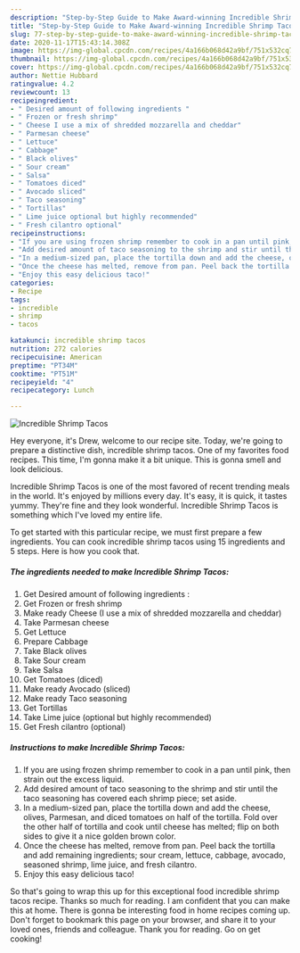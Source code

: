 ```yaml
---
description: "Step-by-Step Guide to Make Award-winning Incredible Shrimp Tacos"
title: "Step-by-Step Guide to Make Award-winning Incredible Shrimp Tacos"
slug: 77-step-by-step-guide-to-make-award-winning-incredible-shrimp-tacos
date: 2020-11-17T15:43:14.308Z
image: https://img-global.cpcdn.com/recipes/4a166b068d42a9bf/751x532cq70/incredible-shrimp-tacos-recipe-main-photo.jpg
thumbnail: https://img-global.cpcdn.com/recipes/4a166b068d42a9bf/751x532cq70/incredible-shrimp-tacos-recipe-main-photo.jpg
cover: https://img-global.cpcdn.com/recipes/4a166b068d42a9bf/751x532cq70/incredible-shrimp-tacos-recipe-main-photo.jpg
author: Nettie Hubbard
ratingvalue: 4.2
reviewcount: 13
recipeingredient:
- " Desired amount of following ingredients "
- " Frozen or fresh shrimp"
- " Cheese I use a mix of shredded mozzarella and cheddar"
- " Parmesan cheese"
- " Lettuce"
- " Cabbage"
- " Black olives"
- " Sour cream"
- " Salsa"
- " Tomatoes diced"
- " Avocado sliced"
- " Taco seasoning"
- " Tortillas"
- " Lime juice optional but highly recommended"
- " Fresh cilantro optional"
recipeinstructions:
- "If you are using frozen shrimp remember to cook in a pan until pink, then strain out the excess liquid."
- "Add desired amount of taco seasoning to the shrimp and stir until the taco seasoning has covered each shrimp piece; set aside."
- "In a medium-sized pan, place the tortilla down and add the cheese, olives, Parmesan, and diced tomatoes on half of the tortilla. Fold over the other half of tortilla and cook until cheese has melted; flip on both sides to give it a nice golden brown color."
- "Once the cheese has melted, remove from pan. Peel back the tortilla and add remaining ingredients; sour cream, lettuce, cabbage, avocado, seasoned shrimp, lime juice, and fresh cilantro."
- "Enjoy this easy delicious taco!"
categories:
- Recipe
tags:
- incredible
- shrimp
- tacos

katakunci: incredible shrimp tacos 
nutrition: 272 calories
recipecuisine: American
preptime: "PT34M"
cooktime: "PT51M"
recipeyield: "4"
recipecategory: Lunch

---
```



![Incredible Shrimp Tacos](https://img-global.cpcdn.com/recipes/4a166b068d42a9bf/751x532cq70/incredible-shrimp-tacos-recipe-main-photo.jpg)

Hey everyone, it's Drew, welcome to our recipe site. Today, we're going to prepare a distinctive dish, incredible shrimp tacos. One of my favorites food recipes. This time, I'm gonna make it a bit unique. This is gonna smell and look delicious.



Incredible Shrimp Tacos is one of the most favored of recent trending meals in the world. It's enjoyed by millions every day. It's easy, it is quick, it tastes yummy. They're fine and they look wonderful. Incredible Shrimp Tacos is something which I've loved my entire life.


To get started with this particular recipe, we must first prepare a few ingredients. You can cook incredible shrimp tacos using 15 ingredients and 5 steps. Here is how you cook that.

<!--inarticleads1-->

##### The ingredients needed to make Incredible Shrimp Tacos:

1. Get  Desired amount of following ingredients :
1. Get  Frozen or fresh shrimp
1. Make ready  Cheese (I use a mix of shredded mozzarella and cheddar)
1. Take  Parmesan cheese
1. Get  Lettuce
1. Prepare  Cabbage
1. Take  Black olives
1. Take  Sour cream
1. Take  Salsa
1. Get  Tomatoes (diced)
1. Make ready  Avocado (sliced)
1. Make ready  Taco seasoning
1. Get  Tortillas
1. Take  Lime juice (optional but highly recommended)
1. Get  Fresh cilantro (optional)




<!--inarticleads2-->

##### Instructions to make Incredible Shrimp Tacos:

1. If you are using frozen shrimp remember to cook in a pan until pink, then strain out the excess liquid.
1. Add desired amount of taco seasoning to the shrimp and stir until the taco seasoning has covered each shrimp piece; set aside.
1. In a medium-sized pan, place the tortilla down and add the cheese, olives, Parmesan, and diced tomatoes on half of the tortilla. Fold over the other half of tortilla and cook until cheese has melted; flip on both sides to give it a nice golden brown color.
1. Once the cheese has melted, remove from pan. Peel back the tortilla and add remaining ingredients; sour cream, lettuce, cabbage, avocado, seasoned shrimp, lime juice, and fresh cilantro.
1. Enjoy this easy delicious taco!




So that's going to wrap this up for this exceptional food incredible shrimp tacos recipe. Thanks so much for reading. I am confident that you can make this at home. There is gonna be interesting food in home recipes coming up. Don't forget to bookmark this page on your browser, and share it to your loved ones, friends and colleague. Thank you for reading. Go on get cooking!
